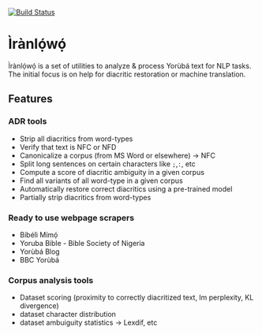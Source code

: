 [![Build Status](https://travis-ci.com/ruohoruotsi/iranlowo.svg?token=DjfQAQyyoxFCdeCmWju3&branch=master)](https://travis-ci.com/ruohoruotsi/iranlowo)

# Ìrànlọ́wọ́
Ìrànlọ́wọ́ is a set of utilities to analyze &amp; process Yorùbá text for NLP tasks. The initial focus is on help for diacritic restoration or machine translation.

## Features

### ADR tools
* Strip all diacritics from word-types
* Verify that text is NFC or NFD
* Canonicalize a corpus (from MS Word or elsewhere) &rarr; NFC
* Split long sentences on certain characters like `;`,`:`, etc
* Compute a score of diacritic ambiguity in a given corpus
* Find all variants of all word-type in a given corpus
* Automatically restore correct diacritics using a pre-trained model
* Partially strip diacritics from word-types

### Ready to use webpage scrapers
* Bíbélì Mímọ́
* Yoruba Bible - Bible Society of Nigeria
* Yorùbá Blog
* BBC Yorùbá

### Corpus analysis tools
* Dataset scoring (proximity to correctly diacritized text, lm perplexity, KL divergence)
* dataset character distribution
* dataset ambuiguity statistics &rarr; Lexdif, etc
